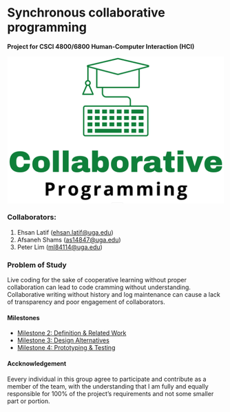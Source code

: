 # Synchronous collaborative programming 

**Project for CSCI 4800/6800 Human-Computer Interaction (HCI)**

<img src="images/logo.png" width="600" style="display: block; margin-right: auto; margin-left: auto;">

### Collaborators:
1. Ehsan Latif (ehsan.latif@uga.edu)
2. Afsaneh Shams (as14847@uga.edu)
3. Peter Lim (ml84114@uga.edu)

### Problem of Study
Live coding for the sake of cooperative learning without proper collaboration can lead to code cramming without understanding. Collaborative writing without history and log maintenance can cause a lack of transparency and poor engagement of collaborators.


#### Milestones
- [Milestone 2: Definition & Related Work](milestone2/index.md)
- [Milestone 3: Design Alternatives](milestone3/index.md)
- [Milestone 4: Prototyping & Testing](milestone4/index.md)


#### Accknowledgement
Eevery individual in this group agree to participate and contribute as a member of the team, with the understanding that I am fully and equally responsible for 100% of the project’s requirements and not some smaller part or portion.
